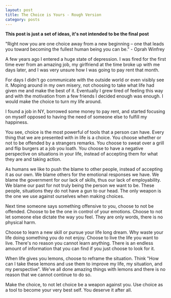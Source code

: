 ```yaml
---
layout: post
title: The Choice is Yours - Rough Version
category: posts
---
```


**This post is just a set of ideas, it's not intended to be the final
post**

[]("/images/the-power-of-choice.png")

"Right now you are one choice away from a new beginning – one that leads
you toward becoming the fullest human being you can be." - Oprah Winfrey

A few years ago I entered a huge state of depression. I was fired for
the first time ever from an amazing job, my girlfriend at the time broke
up with me days later, and I was very unsure how I was going to pay rent
that month.

For days I didn't go communicate with the outside world or even visibly
see it. Moping around in my own misery, not choosing to take what life
had given me and make the best of it. Eventually I grew tired of feeling
this way and with the motivation from a few friends I decided enough was
enough. I would make the choice to turn my life around.

I found a job in NY, borrowed some money to pay rent, and started
focusing on myself opposed to having the need of someone else to fulfill
my happiness.

You see, choice is the most powerful of tools that a person can have.
Every thing that we are presented with in life is a choice. You choose
whether or not to be offended by a strangers remarks. You choose to
sweat over a grill and flip burgers at a job you loath. You choose to
have a negative perspective on situations in your life, instead of
accepting them for what they are and taking action.

As humans we like to push the blame to other people, instead of
accepting it as our own. We blame others for the emotional responses we
have. We blame the government for our lack of skills, thus our lack of
employability. We blame our past for not truly being the person we want
to be. These people, situations they do not have a gun to our head. The
only weapon is the one we use against ourselves when making choices.

Next time someone says something offensive to you, choose to not be
offended. Choose to be the one in control of your emotions. Choose to
not let someone else dictate the way you feel. They are only words,
there is no physical harm.

Choose to learn a new skill or pursue your life long dream. Why waste
your life doing something you do not enjoy. Choose to live the life you
want to live. There's no reason you cannot learn anything. There is an
endless amount of information that you can find if you just choose to
look for it.

When life gives you lemons, choose to reframe the situation. Think "How
can I take these lemons and use them to improve my life, my situation,
and my perspective". We've all done amazing things with lemons and there
is no reason that we cannot continue to do so.

Make the choice, to not let choice be a weapon against you. Use choice
as a tool to become your very best self. You deserve it after all.
